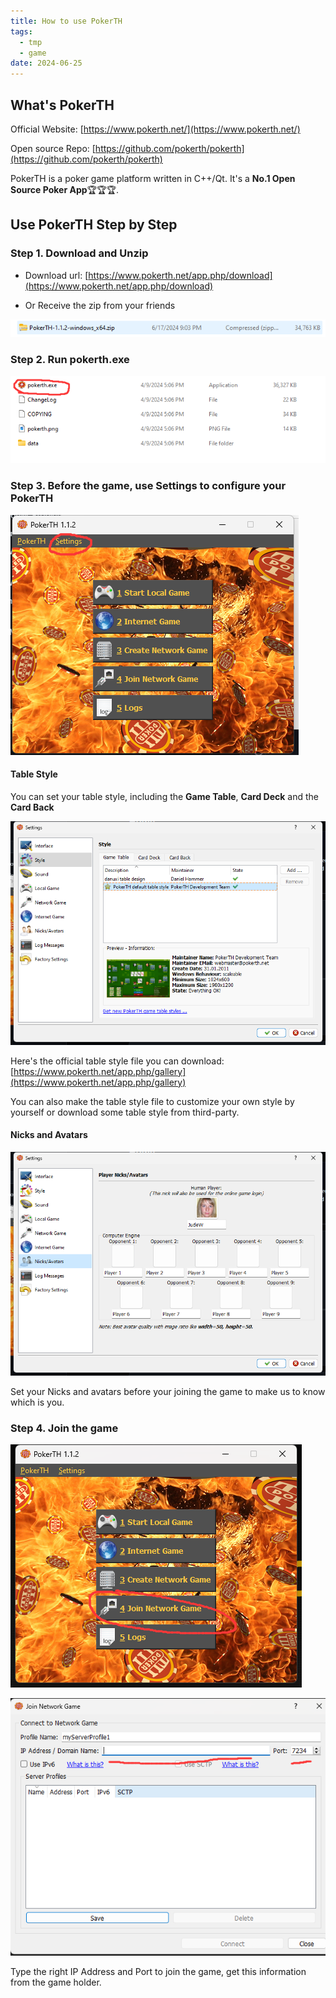 ```yaml
---
title: How to use PokerTH
tags:
  - tmp
  - game
date: 2024-06-25
---
```

## What's PokerTH

Official Website: [https://www.pokerth.net/](https://www.pokerth.net/)

Open source Repo: [https://github.com/pokerth/pokerth](https://github.com/pokerth/pokerth)

PokerTH is a poker game platform written in C++/Qt. It's a **No.1 Open Source Poker App**🏆🏆🏆.

## Use PokerTH Step by Step

### Step 1. Download and Unzip

- Download url: [https://www.pokerth.net/app.php/download](https://www.pokerth.net/app.php/download)
    
- Or Receive the zip from your friends
    
![](tmp_script/attachments/image-20240625155058221.png)

### Step 2. Run pokerth.exe

![](tmp_script/attachments/image-20240625155735492.png)

### Step 3. Before the game, use Settings to configure your PokerTH


![](tmp_script/attachments/image-20240625155830746.png)
#### Table Style

You can set your table style, including the **Game Table**, **Card Deck** and the **Card Back**

![](tmp_script/attachments/image-20240625155942709.png)

Here's the official table style file you can download: [https://www.pokerth.net/app.php/gallery](https://www.pokerth.net/app.php/gallery)

You can also make the table style file to customize your own style by yourself or download some table style from third-party.

#### Nicks and Avatars

![](tmp_script/attachments/image-20240625160303222.png)

Set your Nicks and avatars before your joining the game to make us to know which is you.

### Step 4. Join the game

![](tmp_script/attachments/image-20240625160432883.png)

![](tmp_script/attachments/image-20240625160500161.png)

Type the right IP Address and Port to join the game, get this information from the game holder.